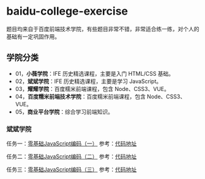 # baidu-college-exercise

题目均来自于百度前端技术学院，有些题目非常不错，非常适合练一练，对个人的基础有一定巩固作用。

## 学院分类

- 01，**小薇学院**：IFE 历史精选课程，主要是入门 HTML/CSS 基础。
- 02，**斌斌学院**：IFE 历史精选课程，主要是学习 JavaScript。
- 03，**耀耀学院**：百度糯米前端课程，包含 Node、CSS3、VUE。
- 04，**百度糯米前端技术学院**：百度糯米前端课程，包含 Node、CSS3、VUE。
- 05，**商业平台学院**：综合学习前端知识。

### 斌斌学院

任务一：[零基础JavaScript编码（一）](http://ife.baidu.com/course/detail/id/93)
参考：[代码地址](https://github.com/Psilocine/learngit/blob/master/ife/binbin/task01/task01.html)

任务二：[零基础JavaScript编码（二）](http://ife.baidu.com/course/detail/id/91) 
参考：[代码地址](https://github.com/hankzhuo/baidu-college-exercise/blob/master/02-binbin/task-02/index.html)

任务三：[零基础JavaScript编码（三）](http://ife.baidu.com/course/detail/id/98)
参考：[代码地址](https://github.com/hankzhuo/baidu-college-exercise/blob/master/02-binbin/task-03/index.html)